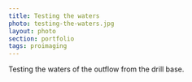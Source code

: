 ```yaml
--- 
title: Testing the waters 
photo: testing-the-waters.jpg 
layout: photo 
section: portfolio 
tags: proimaging 
---  
```


Testing the waters of the outflow from the drill base.